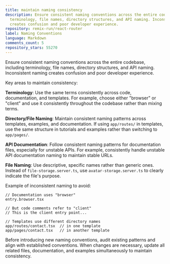 ```yaml
---
title: maintain naming consistency
description: Ensure consistent naming conventions across the entire codebase, including
  terminology, file names, directory structures, and API naming. Inconsistent naming
  creates confusion and poor developer experience.
repository: remix-run/react-router
label: Naming Conventions
language: Markdown
comments_count: 5
repository_stars: 55270
---
```


Ensure consistent naming conventions across the entire codebase, including terminology, file names, directory structures, and API naming. Inconsistent naming creates confusion and poor developer experience.

Key areas to maintain consistency:

**Terminology**: Use the same terms consistently across code, documentation, and templates. For example, choose either "browser" or "client" and use it consistently throughout the codebase rather than mixing terms.

**Directory/File Naming**: Maintain consistent naming patterns across templates, examples, and documentation. If using `app/routes/` in templates, use the same structure in tutorials and examples rather than switching to `app/pages/`.

**API Documentation**: Follow consistent naming patterns for documentation files, especially for unstable APIs. For example, consistently handle unstable API documentation naming to maintain stable URLs.

**File Naming**: Use descriptive, specific names rather than generic ones. Instead of `file-storage.server.ts`, use `avatar-storage.server.ts` to clearly indicate the file's purpose.

Example of inconsistent naming to avoid:
```tsx
// Documentation uses "browser" 
entry.browser.tsx

// But code comments refer to "client"
// This is the client entry point...

// Templates use different directory names
app/routes/contact.tsx  // in one template
app/pages/contact.tsx   // in another template
```

Before introducing new naming conventions, audit existing patterns and align with established conventions. When changes are necessary, update all related files, documentation, and examples simultaneously to maintain consistency.